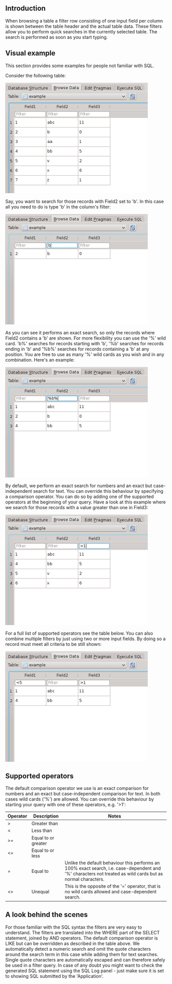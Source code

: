 ## Introduction
When browsing a table a filter row consisting of one input field per column is shown between the table header and the actual table data. These filters allow you to perform quick searches in the currently selected table. The search is performed as soon as you start typing.

## Visual example
This section provides some examples for people not familiar with SQL.

Consider the following table:

![](filter1.png)

Say, you want to search for those records with Field2 set to 'b'. In this case all you need to do is type 'b' in the column's filter:

![](filter2.png)

As you can see it performs an exact search, so only the records where Field2 contains a 'b' are shown. For more flexibility you can use the '%' wild card. 'b%' searches for records starting with 'b', '%b' searches for records ending in 'b' and '%b%' searches for records containing a 'b' at any position. You are free to use as many '%' wild cards as you wish and in any combination. Here's an example:

![](filter3.png)

By default, we perform an exact search for numbers and an exact but case-independent search for text. You can override this behaviour by specifying a comparison operator. You can do so by adding one of the supported operators at the beginning of your query. Have a look at this example where we search for those records with a value greater than one in Field3:

![](filter4.png)

For a full list of supported operators see the table below. You can also combine multiple filters by just using two or more input fields. By doing so a record must meet all criteria to be still shown:

![](filter5.png)

## Supported operators
The default comparison operator we use is an exact comparison for numbers and an exact but case-independent comparison for text. In both cases wild cards ('%') are allowed. You can override this behaviour by starting your query with one of these operators, e.g. '>1':

Operator | Description         | Notes
---------|---------------------|------
>        | Greater than        | 
<        | Less than           | 
>=       | Equal to or greater | 
<=       | Equal to or less    | 
=        | Equal to            | Unlike the default behaviour this performs an 100% exact search, i.e. case-dependent and '%' characters not treated as wild cards but as normal characters.
<>       | Unequal             | This is the opposite of the '=' operator, that is no wild cards allowed and case-dependent search.

## A look behind the scenes
For those familiar with the SQL syntax the filters are very easy to understand. The filters are translated into the WHERE part of the SELECT statement, joined by AND operators. The default comparison operator is LIKE but can be overridden as described in the table above. We automatically detect a numeric search and omit the quote characters around the search term in this case while adding them for text searches. Single quote characters are automatically escaped and can therefore safely be used in a filter query. In case of any doubt you might want to check the generated SQL statement using the SQL Log panel - just make sure it is set to showing SQL submitted by the 'Application'.